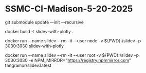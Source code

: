 # SSMC-CI-Madison-5-20-2025

git submodule update --init --recursive

docker build -t slidev-with-plotly .

docker run --name slidev --rm -it --user node -v ${PWD}:/slidev -p 3030:3030 slidev-with-plotly

docker run --name slidev --rm -it     --user root     -v ${PWD}:/slidev     -p 3030:3030     -e NPM_MIRROR="https://registry.npmmirror.com"     tangramor/slidev:latest